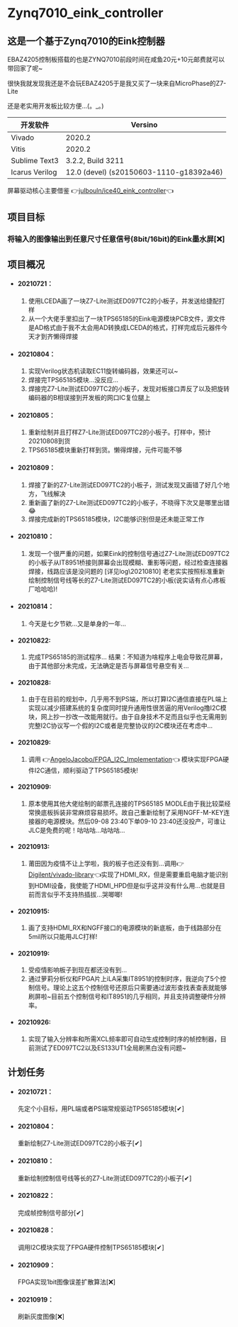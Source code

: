 # Zynq7010_eink_controller

## 这是一个基于Zynq7010的Eink控制器

EBAZ4205控制板搭载的也是ZYNQ7010前段时间在咸鱼20元+10元邮费就可以带回家了呢~

很快我就发现我还是不会玩EBAZ4205于是我又买了一块来自MicroPhase的Z7-Lite

还是老实用开发板比较方便...(。_。)

| 开发软件       | Versino                                 |
| -------------- | --------------------------------------- |
| Vivado         | 2020.2                                  |
| Vitis          | 2020.2                                  |
| Sublime Text3  | 3.2.2, Build 3211                       |
| Icarus Verilog | 12.0 (devel) (s20150603-1110-g18392a46) |

屏幕驱动核心主要借鉴 👉[julbouln/ice40_eink_controller](https://github.com/julbouln/ice40_eink_controller)👈

## 项目目标
### 将输入的图像输出到任意尺寸任意信号(8bit/16bit)的Eink墨水屏[❌]

## 项目概况

- #### 20210721：

  1. 使用LCEDA画了一块Z7-Lite测试ED097TC2的小板子，并发送给捷配打样
  2. 从一个大佬手里扣出了一块TPS65185的Eink电源模块PCB文件，源文件是AD格式由于我不太会用AD转换成LCEDA的格式，打样完成后元器件今天才到齐懒得焊接

- #### 20210804：
  1. 实现Verilog状态机读取EC11旋转编码器，效果还可以~
  2. 焊接完TPS65185模块...没反应...
  3. 焊接完Z7-Lite测试ED097TC2的小板子，发现对板接口弄反了以及把旋转编码器的B相误接到开发板的网口IC复位腿上

- #### 20210805：
  1. 重新绘制并且打样Z7-Lite测试ED097TC2的小板子。打样中，预计20210808到货
  2. TPS65185模块重新打样到货。懒得焊接，元件可能不够

- #### 20210809：
  1. 焊接了新的Z7-Lite测试ED097TC2的小板子，测试发现又画错了好几个地方，飞线解决
  2. 重新画了新的Z7-Lite测试ED097TC2的小板子，不晓得下次又是哪里出错😂
  3. 焊接完成新的TPS65185模块，I2C能够识别但是还未能正常工作

- #### 20210810：
  1. 发现一个很严重的问题，如果Eink的控制信号通过Z7-Lite测试ED097TC2的小板子从IT8951桥接则屏幕会出现模糊、重影等问题，经过检查连接器焊接，线路应该是没问题的 [详见log\20210810] 老老实实按照标准重新绘制控制信号线等长的Z7-Lite测试ED097TC2的小板(说实话有点心疼板厂哈哈哈)!

- #### 20210814：
  1. 今天是七夕节欸...又是单身的一年...

- #### 20210822:
  1. 完成TPS65185的测试程序...
     结果：不知道为啥程序上电会导致花屏幕，由于其他部分未完成，无法确定是否与屏幕信号悬空有关...

- #### 20210828:
  1. 由于在目前的规划中，几乎用不到PS端，所以打算I2C通信直接在PL端上实现以减少搭建系统的复杂度同时提升通用性很苦逼的用Verilog撸I2C模块，网上抄一抄改一改能用就行。由于自身技术不足而且似乎也无需用到完整I2C协议写一个假的I2C或者是完整协议的I2C模块还在考虑中...

- #### 20210829:
  1. 调用 👉[AngeloJacobo/FPGA_I2C_Implementation](https://github.com/AngeloJacobo/FPGA_I2C_Implementation)👈 模块实现FPGA硬件I2C通信，顺利驱动了TPS65185模块!

- #### 20210909:
  1. 原本使用其他大佬绘制的邮票孔连接的TPS65185 MODLE由于我比较菜经常换底板拆装非常麻烦容易损坏。故自己重新绘制了采用NGFF-M-KEY连接器的电源模块。然后09-08 23:40下单09-10 23:40还没投产，可谁让JLC是免费的呢！咕咕咕...咕咕咕...

- #### 20210913:
  1. 莆田因为疫情不让上学啦，我的板子也还没有到...调用👉[Digilent/vivado-library](https://github.com/Digilent/vivado-library)👈实现了HDMI_RX，但是需要重启电脑才能识别到HDMI设备，我使能了HDMI_HPD但是似乎这并没有什么用...也就是目前而言似乎不支持热插拔...哭唧唧!

- #### 20210915:
  1. 画了支持HDMI_RX和NGFF接口的电源模块的新底板，由于线路部分在5mil所以只能用JLC打样!

- #### 20210919:
  1. 受疫情影响板子到现在都还没有到...
  2. 通过萝莉分析仪和FPGA片上iLA采集IT8951的控制时序，我逆向了5个控制信号。理论上这五个控制信号还原后只需要通过波形查找表查表就能够刷屏啦~目前五个控制信号和IT8951的几乎相同，并且支持调整硬件分辨率。

- #### 20210926:
  1. 实现了输入分辨率和所需XCL频率即可自动生成控制时序的帧控制器，目前测试了ED097TC2以及ES133UT1全局刷黑白没有问题~

## 计划任务

- #### 20210721：

  先定个小目标，用PL端或者PS端常规驱动TPS65185模块[✔]
  
- #### 20210804：

  重新绘制Z7-Lite测试ED097TC2的小板子[✔]
  
- #### 20210810：

  重新绘制控制信号线等长的Z7-Lite测试ED097TC2的小板子[✔]
  
- #### 20210822：

  完成帧控制信号部分[✔]
  
- #### 20210828：

  调用I2C模块实现了FPGA硬件控制TPS65185模块[✔]
  
- #### 20210909：

  FPGA实现1bit图像误差扩散算法[❌]

- #### 20210919：

  刷新灰度图像[❌]